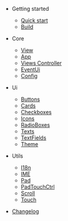 - Getting started

  - [Quick start](quickstart.md)
  - [Build](build.md)


- Core
 
  - [View](core/view.md)
  - [App](core/app.md)
  - [Views Controller](core/viewscontroller.md)
  - [EventUi](core/eventui.md)
  - [Config](core/config.md)


- Ui

  - [Buttons](ui/buttons.md)
  - [Cards](ui/cards.md)
  - [Checkboxes](ui/checkboxes.md)
  - [Icons](ui/icons.md)
  - [RadioBoxes](ui/radioboxes.md)
  - [Texts](ui/texts.md)
  - [TextFields](ui/textfields.md)
  - [Theme](ui/theme.md)


- Utils

  - [I18n](utils/I18n.md)
  - [IME](utils/IME.md)
  - [Pad](utils/Pad.md)
  - [PadTouchCtrl](utils/padtouchctrl.md)
  - [Scroll](utils/scroll.md)
  - [Touch](utils/touch.md)

- [Changelog](changelog.md)